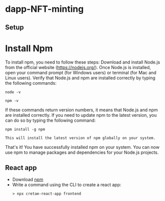 # dapp-NFT-minting

## Setup

# Install Npm

To install npm, you need to follow these steps:
    Download and install Node.js from the official website (https://nodejs.org/).
    Once Node.js is installed, open your command prompt (for Windows users) or terminal (for Mac and Linux users).
    Verify that Node.js and npm are installed correctly by typing the following commands:

	node -v

	npm -v

If these commands return version numbers, it means that Node.js and npm are installed correctly.
If you need to update npm to the latest version, you can do so by typing the following command:

    npm install -g npm

    This will install the latest version of npm globally on your system.

That's it! You have successfully installed npm on your system. You can now use npm to manage packages and dependencies for your Node.js projects.

## React app

- Download [npm](https://www.npmjs.com/package/npx)
- Write a command using the CLI to create a react app: 
	```console
	> npx cretae-react-app frontend
	 ```
